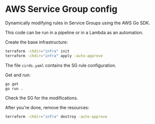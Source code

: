 # AWS Service Group config

Dynamically modifying rules in Service Groups using the AWS Go SDK.

This code can be run in a pipeline or in a Lambda as an automation.

Create the base infrastructure:

```sh
terraform -chdir="infra" init
terraform -chdir="infra" apply -auto-approve
```

The file `cirds.yaml` contains the SG rule configuration.

Get and run:

```sh
go get
go run .
```

Check the SG for the modifications.

After you're done, remove the resources:

```sh
terraform -chdir="infra" destroy -auto-approve
```
